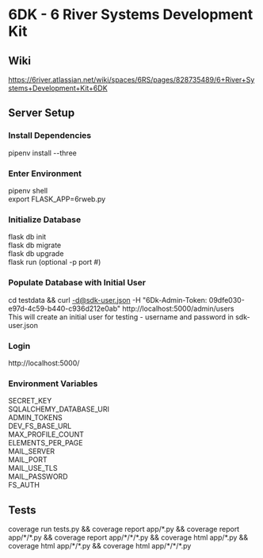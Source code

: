 # 6DK - 6 River Systems Development Kit

## Wiki
https://6river.atlassian.net/wiki/spaces/6RS/pages/828735489/6+River+Systems+Development+Kit+6DK

## Server Setup

### Install Dependencies
pipenv install --three <br />


### Enter Environment
pipenv shell <br/>
export FLASK_APP=6rweb.py <br />


### Initialize Database
flask db init <br />
flask db migrate <br />
flask db upgrade <br />
flask run (optional -p port #) <br />


### Populate Database with Initial User
cd testdata && curl -d@sdk-user.json -H "6Dk-Admin-Token: 09dfe030-e97d-4c59-b440-c936d212e0ab" http://localhost:5000/admin/users <br />
This will create an initial user for testing - username and password in sdk-user.json


### Login
http://localhost:5000/


### Environment Variables
SECRET_KEY <br />
SQLALCHEMY_DATABASE_URI <br />
ADMIN_TOKENS <br />
DEV_FS_BASE_URL <br />
MAX_PROFILE_COUNT <br />
ELEMENTS_PER_PAGE <br />
MAIL_SERVER <br />
MAIL_PORT <br />
MAIL_USE_TLS <br />
MAIL_PASSWORD <br />
FS_AUTH <br />


## Tests
coverage run tests.py && coverage report app/\*.py && coverage report app/\*/\*.py && coverage report app/\*/\*/\*.py && coverage html app/\*.py && coverage html app/\*/\*.py && coverage html app/\*/\*/\*.py

